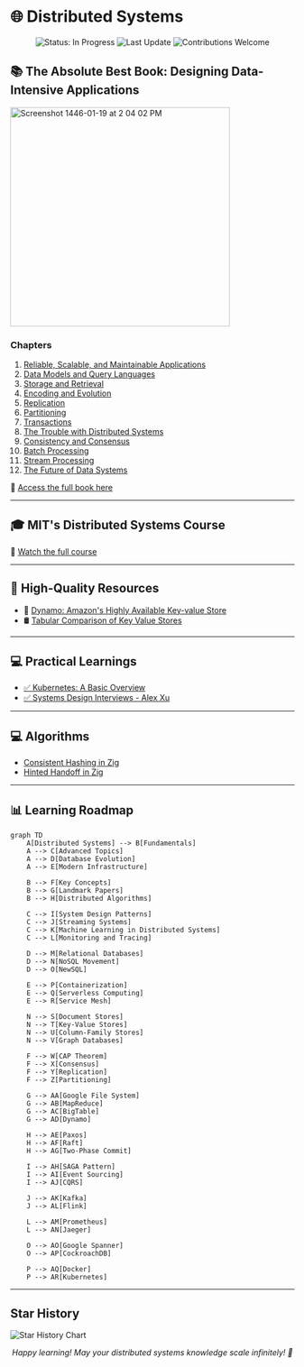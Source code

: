 # 🌐 Distributed Systems

<p align="center">
  <img src="https://img.shields.io/badge/status-in_progress-brightgreen" alt="Status: In Progress"/>
  <img src="https://img.shields.io/badge/last_update-2024--07--25-blue" alt="Last Update"/>
  <img src="https://img.shields.io/badge/contributions-welcome-orange" alt="Contributions Welcome"/>
</p>

## 📚 The Absolute Best Book: Designing Data-Intensive Applications

<img width="389" alt="Screenshot 1446-01-19 at 2 04 02 PM" src="https://github.com/user-attachments/assets/19a57547-30c1-4f41-8552-586647dbd23d">

### Chapters

1. [Reliable, Scalable, and Maintainable Applications](https://github.com/basilysf1709/distributed-systems/tree/main/designing-data-intensive-applications/Ch1)
2. [Data Models and Query Languages](https://github.com/basilysf1709/distributed-systems/tree/main/designing-data-intensive-applications/Ch2)
3. [Storage and Retrieval](https://github.com/basilysf1709/distributed-systems/tree/main/designing-data-intensive-applications/Ch3)
4. [Encoding and Evolution](https://github.com/basilysf1709/distributed-systems/tree/main/designing-data-intensive-applications/Ch4)
5. [Replication](https://github.com/basilysf1709/distributed-systems/tree/main/designing-data-intensive-applications/Ch5)
6. [Partitioning](https://github.com/basilysf1709/distributed-systems/tree/main/designing-data-intensive-applications/Ch6)
7. [Transactions](https://github.com/basilysf1709/distributed-systems/tree/main/designing-data-intensive-applications/Ch7)
8. [The Trouble with Distributed Systems](https://github.com/basilysf1709/distributed-systems/tree/main/designing-data-intensive-applications/Ch8)
9. [Consistency and Consensus](https://github.com/basilysf1709/distributed-systems/tree/main/designing-data-intensive-applications/Ch9)
10. [Batch Processing](https://github.com/basilysf1709/distributed-systems/tree/main/designing-data-intensive-applications/Ch10)
11. [Stream Processing](https://github.com/basilysf1709/distributed-systems/tree/main/designing-data-intensive-applications/Ch11)
12. [The Future of Data Systems](https://github.com/basilysf1709/distributed-systems/tree/main/designing-data-intensive-applications/Ch12)

📖 [Access the full book here](https://github.com/user-attachments/files/16344190/Designing.Data.Intensive.Applications.pdf)

---

## 🎓 MIT's Distributed Systems Course

🔗 [Watch the full course](https://www.youtube.com/watch?v=cQP8WApzIQQ&list=PLrw6a1wE39_tb2fErI4-WkMbsvGQk9_UB)

---

## 📘 High-Quality Resources

- 📑 [Dynamo: Amazon's Highly Available Key-value Store](https://www.allthingsdistributed.com/files/amazon-dynamo-sosp2007.pdf)
- 🛢 [Tabular Comparison of Key Value Stores](https://github.com/basilysf1709/distributed-systems/tree/main/databases)

---

## 💻 Practical Learnings

- [✅ Kubernetes: A Basic Overview](https://www.youtube.com/watch?v=X48VuDVv0do)
- [✅ Systems Design Interviews - Alex Xu](https://github.com/basilysf1709/distributed-systems/tree/main/system-design-interviews/Summary)

---

## 💻 Algorithms

- [Consistent Hashing in Zig](https://github.com/basilysf1709/distributed-systems/tree/main/algorithms/consistent-hashing)
- [Hinted Handoff in Zig](https://github.com/basilysf1709/distributed-systems/tree/main/algorithms/hinted-handoff)

---

## 📊 Learning Roadmap

```mermaid
graph TD
    A[Distributed Systems] --> B[Fundamentals]
    A --> C[Advanced Topics]
    A --> D[Database Evolution]
    A --> E[Modern Infrastructure]

    B --> F[Key Concepts]
    B --> G[Landmark Papers]
    B --> H[Distributed Algorithms]

    C --> I[System Design Patterns]
    C --> J[Streaming Systems]
    C --> K[Machine Learning in Distributed Systems]
    C --> L[Monitoring and Tracing]

    D --> M[Relational Databases]
    D --> N[NoSQL Movement]
    D --> O[NewSQL]

    E --> P[Containerization]
    E --> Q[Serverless Computing]
    E --> R[Service Mesh]

    N --> S[Document Stores]
    N --> T[Key-Value Stores]
    N --> U[Column-Family Stores]
    N --> V[Graph Databases]

    F --> W[CAP Theorem]
    F --> X[Consensus]
    F --> Y[Replication]
    F --> Z[Partitioning]

    G --> AA[Google File System]
    G --> AB[MapReduce]
    G --> AC[BigTable]
    G --> AD[Dynamo]

    H --> AE[Paxos]
    H --> AF[Raft]
    H --> AG[Two-Phase Commit]

    I --> AH[SAGA Pattern]
    I --> AI[Event Sourcing]
    I --> AJ[CQRS]

    J --> AK[Kafka]
    J --> AL[Flink]

    L --> AM[Prometheus]
    L --> AN[Jaeger]

    O --> AO[Google Spanner]
    O --> AP[CockroachDB]

    P --> AQ[Docker]
    P --> AR[Kubernetes]
```

---

## Star History

<picture>
  <source media="(prefers-color-scheme: dark)" srcset="https://api.star-history.com/svg?repos=basilysf1709/distributed-systems&type=Date&theme=dark" />
  <source media="(prefers-color-scheme: light)" srcset="https://api.star-history.com/svg?repos=basilysf1709/distributed-systems&type=Date" />
  <img alt="Star History Chart" src="https://api.star-history.com/svg?repos=star-history/star-history&type=Date" />
</picture>

<p align="center">
  <i>Happy learning! May your distributed systems knowledge scale infinitely! 🚀</i>
</p>
